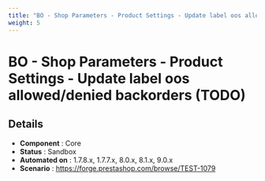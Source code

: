 ```yaml
---
title: "BO - Shop Parameters - Product Settings - Update label oos allowed/denied backorders (TODO)"
weight: 5
---
```


# BO - Shop Parameters - Product Settings - Update label oos allowed/denied backorders (TODO)
## Details
* **Component** : Core
* **Status** : Sandbox
* **Automated on** : 1.7.8.x, 1.7.7.x, 8.0.x, 8.1.x, 9.0.x
* **Scenario** : https://forge.prestashop.com/browse/TEST-1079

